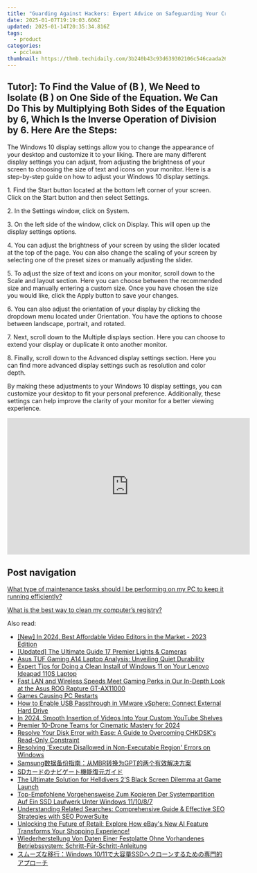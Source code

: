 ```yaml
---
title: "Guarding Against Hackers: Expert Advice on Safeguarding Your Cryptocurrency Investments with YL Software Solutions"
date: 2025-01-07T19:19:03.606Z
updated: 2025-01-14T20:35:34.816Z
tags:
  - product
categories:
  - pcclean
thumbnail: https://thmb.techidaily.com/3b240b43c93d639302106c546caada2668474e961bc69741ec2bb6713c7a134f.jpg
---
```


## Tutor]: To Find the Value of \(B \), We Need to Isolate \(B \) on One Side of the Equation. We Can Do This by Multiplying Both Sides of the Equation by 6, Which Is the Inverse Operation of Division by 6. Here Are the Steps:

The Windows 10 display settings allow you to change the appearance of your desktop and customize it to your liking. There are many different display settings you can adjust, from adjusting the brightness of your screen to choosing the size of text and icons on your monitor. Here is a step-by-step guide on how to adjust your Windows 10 display settings. 

1\. Find the Start button located at the bottom left corner of your screen. Click on the Start button and then select Settings.

2\. In the Settings window, click on System.

3\. On the left side of the window, click on Display. This will open up the display settings options. 

4\. You can adjust the brightness of your screen by using the slider located at the top of the page. You can also change the scaling of your screen by selecting one of the preset sizes or manually adjusting the slider.

5\. To adjust the size of text and icons on your monitor, scroll down to the Scale and layout section. Here you can choose between the recommended size and manually entering a custom size. Once you have chosen the size you would like, click the Apply button to save your changes.

6\. You can also adjust the orientation of your display by clicking the dropdown menu located under Orientation. You have the options to choose between landscape, portrait, and rotated.

7\. Next, scroll down to the Multiple displays section. Here you can choose to extend your display or duplicate it onto another monitor.

8\. Finally, scroll down to the Advanced display settings section. Here you can find more advanced display settings such as resolution and color depth. 

By making these adjustments to your Windows 10 display settings, you can customize your desktop to fit your personal preference. Additionally, these settings can help improve the clarity of your monitor for a better viewing experience.

<!-- affiliate ads begin -->
<iframe width="560" height="315" src="https://www.youtube.com/embed/cC-HtDQVoG0?si=nQcoa7q8q2IL8U0m" title="YouTube video player" frameborder="0" allow="accelerometer; autoplay; clipboard-write; encrypted-media; gyroscope; picture-in-picture; web-share" referrerpolicy="strict-origin-when-cross-origin" allowfullscreen></iframe>
<!-- affiliate ads end -->

## Post navigation

[What type of maintenance tasks should I be performing on my PC to keep it running efficiently?](https://tools.techidaily.com/pcclean/products/)

[What is the best way to clean my computer’s registry?](https://tools.techidaily.com/pcclean/products/)

<ins class="adsbygoogle"
     style="display:block"
     data-ad-format="autorelaxed"
     data-ad-client="ca-pub-7571918770474297"
     data-ad-slot="1223367746"></ins>

<ins class="adsbygoogle"
     style="display:block"
     data-ad-client="ca-pub-7571918770474297"
     data-ad-slot="8358498916"
     data-ad-format="auto"
     data-full-width-responsive="true"></ins>

<span class="atpl-alsoreadstyle">Also read:</span>
<div><ul>
<li><a href="https://facebook-record-videos.techidaily.com/new-in-2024-best-affordable-video-editors-in-the-market-2023-edition/"><u>[New] In 2024, Best Affordable Video Editors in the Market - 2023 Edition</u></a></li>
<li><a href="https://facebook-record-videos.techidaily.com/updated-the-ultimate-guide-17-premier-lights-and-cameras/"><u>[Updated] The Ultimate Guide 17 Premier Lights & Cameras</u></a></li>
<li><a href="https://hardware-reviews.techidaily.com/asus-tuf-gaming-a14-laptop-analysis-unveiling-quiet-durability/"><u>Asus TUF Gaming A14 Laptop Analysis: Unveiling Quiet Durability</u></a></li>
<li><a href="https://win-updates.techidaily.com/expert-tips-for-doing-a-clean-install-of-windows-11-on-your-lenovo-ideapad-110s-laptop/"><u>Expert Tips for Doing a Clean Install of Windows 11 on Your Lenovo Ideapad 110S Laptop</u></a></li>
<li><a href="https://buynow-marvelous.techidaily.com/fast-lan-and-wireless-speeds-meet-gaming-perks-in-our-in-depth-look-at-the-asus-rog-rapture-gt-ax11000/"><u>Fast LAN and Wireless Speeds Meet Gaming Perks in Our In-Depth Look at the Asus ROG Rapture GT-AX11000</u></a></li>
<li><a href="https://common-error.techidaily.com/games-causing-pc-restarts/"><u>Games Causing PC Restarts</u></a></li>
<li><a href="https://win-updates.techidaily.com/how-to-enable-usb-passthrough-in-vmware-vsphere-connect-external-hard-drive/"><u>How to Enable USB Passthrough in VMware vSphere: Connect External Hard Drive</u></a></li>
<li><a href="https://fox-cloud.techidaily.com/in-2024-smooth-insertion-of-videos-into-your-custom-youtube-shelves/"><u>In 2024, Smooth Insertion of Videos Into Your Custom YouTube Shelves</u></a></li>
<li><a href="https://article-knowledge.techidaily.com/premier-10-drone-teams-for-cinematic-mastery-for-2024/"><u>Premier 10-Drone Teams for Cinematic Mastery for 2024</u></a></li>
<li><a href="https://win-updates.techidaily.com/resolve-your-disk-error-with-ease-a-guide-to-overcoming-chkdsks-read-only-constraint/"><u>Resolve Your Disk Error with Ease: A Guide to Overcoming CHKDSK's Read-Only Constraint</u></a></li>
<li><a href="https://win-updates.techidaily.com/resolving-execute-disallowed-in-non-executable-region-errors-on-windows/"><u>Resolving 'Execute Disallowed in Non-Executable Region' Errors on Windows</u></a></li>
<li><a href="https://win-updates.techidaily.com/samsungmbrgpt/"><u>Samsung数据备份指南：从MBR转换为GPT的两个有效解决方案</u></a></li>
<li><a href="https://win-updates.techidaily.com/1728481824326-sd/"><u>SDカードのナビゲート機能復元ガイド</u></a></li>
<li><a href="https://win-blog.techidaily.com/the-ultimate-solution-for-helldivers-2s-black-screen-dilemma-at-game-launch/"><u>The Ultimate Solution for Helldivers 2’S Black Screen Dilemma at Game Launch</u></a></li>
<li><a href="https://win-updates.techidaily.com/top-empfohlene-vorgehensweise-zum-kopieren-der-systempartition-auf-ein-ssd-laufwerk-unter-windows-111087/"><u>Top-Empfohlene Vorgehensweise Zum Kopieren Der Systempartition Auf Ein SSD Laufwerk Unter Windows 11/10/8/7</u></a></li>
<li><a href="https://win-top.techidaily.com/understanding-related-searches-comprehensive-guide-and-effective-seo-strategies-with-seo-powersuite/"><u>Understanding Related Searches: Comprehensive Guide & Effective SEO Strategies with SEO PowerSuite</u></a></li>
<li><a href="https://techno-recovery.techidaily.com/unlocking-the-future-of-retail-explore-how-ebays-new-ai-feature-transforms-your-shopping-experience/"><u>Unlocking the Future of Retail: Explore How eBay's New AI Feature Transforms Your Shopping Experience!</u></a></li>
<li><a href="https://win-updates.techidaily.com/wiederherstellung-von-daten-einer-festplatte-ohne-vorhandenes-betriebssystem-schritt-fur-schritt-anleitung/"><u>Wiederherstellung Von Daten Einer Festplatte Ohne Vorhandenes Betriebssystem: Schritt-Für-Schritt-Anleitung</u></a></li>
<li><a href="https://win-updates.techidaily.com/1728492360262-windows-1011ssd/"><u>スムーズな移行：Windows 10/11で大容量SSDへクローンするための専門的アプローチ</u></a></li>
</ul></div>

